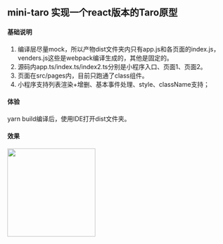 ## mini-taro 实现一个react版本的Taro原型
#### 基础说明

1. 编译层尽量mock，所以产物dist文件夹内只有app.js和各页面的index.js，venders.js这些是webpack编译生成的，其他是固定的。
2. 源码内app.ts/index.ts/index2.ts分别是小程序入口、页面1、页面2。
3. 页面在src/pages内，目前只跑通了class组件。
4. 小程序支持列表渲染+增删、基本事件处理、style、className支持；

#### 体验

yarn build编译后，使用IDE打开dist文件夹。

#### 效果

<img src="https://user-images.githubusercontent.com/17704150/149286811-945474f4-3dec-425e-8652-b492fe0765c6.png" width="200" />
